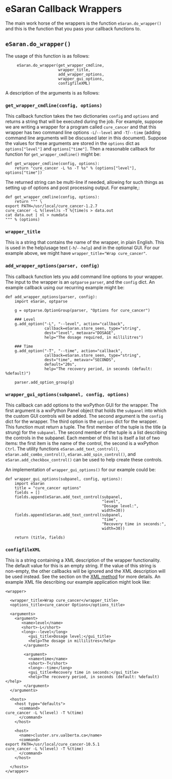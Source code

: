 # eSaran Callback Wrappers #

The main work horse of the wrappers is the function `eSaran.do_wrapper()` and this is the function that you pass your callback functions to.

## `eSaran.do_wrapper()` ##

The usage of this function is as follows:

```
     eSaran.do_wrapper(get_wrapper_cmdline,
                       wrapper_title,
                       add_wrapper_options,
                       wrapper_gui_options,
                       configfileXML)
```

A description of the arguments is as follows:

### `get_wrapper_cmdline(config, options)` ###

This callback function takes the two dictionaries `config` and `options` and returns a string that will be executed during the job. For example, suppose we are writing a wrapper for a program called `cure_cancer` and that this wrapper has two command line options `-L`/`--level` and `-T`/`--time` (adding command line arguments will be discussed later in this document). Suppose the values for these arguments are stored in the `options` dict as `options["level"]` and `options["time"]`. Then a reasonable callback for function for `get_wrapper_cmdline()` might be:

```
def get_wrapper_cmdline(config, options):
    return "cure_cancer -L %s -T %s" % (options["level"], options["time"])
```

The returned string can be multi-line if needed, allowing for such things as setting up of options and post processing output. For example,:

```
def get_wrapper_cmdline(config, options):
    return """ \
export PATH=/usr/local/cure_cancer-1.2.7
cure_cancer -L %(level)s -T %{time)s > data.out
cat data.out | nl > numdata
""" % (options)
```

### `wrapper_title` ###

This is a string that contains the name of the wrapper, in plain English. This is used in the help/usage text (`-h`/`--help`) and in the optional GUI. For our example above, we might have `wrapper_title="Wrap cure_cancer"`.

### `add_wrapper_options(parser, config)` ###

This callback function lets you add command line options to your wrapper. The input to the wrapper is an `optparse` `parser`, and the `config` dict. An example callback using our recurring example might be:

```
def add_wrapper_options(parser, config):
    import eSaran, optparse 

    g = optparse.OptionGroup(parser, "Options for cure_cancer")

    ### Level
    g.add_option("-L", "--level", action="callback",
                 callback=eSaran.store_seen, type="string",
                 dest="level", metavar="DOSAGE",
                 help="The dosage required, in millilitres")

    ### Time
    g.add_option("-T", "--time", action="callback",
                 callback=eSaran.store_seen, type="string",
                 dest="time", metavar="SECONDS",
                 default="20s",
                 help="The recovery period, in seconds (default: %default)")

    parser.add_option_group(g)
```

### `wrapper_gui_options(subpanel, config, options)` ###

This callback can add options to the wxPython GUI for the wrapper. The first argument is a wxPython Panel object that holds the `subpanel` into which the custom GUI controls will be added. The second argument is the `config` dict for the wrapper. The third option is the `options` dict for the wrapper. This function must return a tuple. The first member of the tuple is the title (a strung) for the `subpanel`. The second member of the tuple is a list describing the controls in the subpanel. Each member of this list is itself a list of two items: the first item is the name of the control, the second is a wxPython `Ctrl`. The utility functions `eSaran.add_text_control()`, `eSaran.add_combo_control()`, `eSaran.add_spin_control()`, and `eSaran.add_checkbox_control()` can be used to help create these controls.

An implementation of `wrapper_gui_options()` for our example could be:

```
def wrapper_gui_options(subpanel, config, options):
    import eSaran
    title = "cure_cancer options"
    fields = []
    fields.append(eSaran.add_text_control(subpanel,
                                          "level",
                                          "Dosage level:",
                                          width=30))
    fields.append(eSaran.add_text_control(subpanel,
                                          "time",
                                          "Recovery time in seconds:",
                                          width=30))

    return (title, fields)
```

### `configfileXML` ###

This is a string containing a XML description of the wrapper functionality. The default value for this is an empty string. If the value of this string is non-empty, the other callbacks will be ignored and the XML description will be used instead. See the section on the [XML method](eSaranXMLwrappers.md) for more details. An example XML file describing our example application might look like:

```
<wrapper>

  <wrapper_title>Wrap cure_cancer</wrapper_title>
  <options_title>cure_cancer Options</options_title>

  <arguments>
    <argument>
       <name>level</name>
       <short>-L</short>
       <long>--level</long>
          <gui_title>Dosage level:</gui_title>
          <help>The dosage in millilitres</help>
        </argument>

        <argument>
          <name>time</name>
          <short>-T</short>
          <long>--time</long>
          <gui_title>Recovery time in seconds:</gui_title>
          <help>The recovery period, in seconds (default: %default)</help>
        </argument>
  </arguments>

  <hosts>
    <host type="defaults">
      <command>
cure_cancer -L %(level) -T %(time)
      </command>
    </host>

    <host>
      <name>cluster.srv.ualberta.ca</name>
      <command>
export PATH=/usr/local/cure_cancer-10.5.1
cure_cancer -L %(level) -T %(time)
      </command>
    </host>

  </hosts>
</wrapper>
```